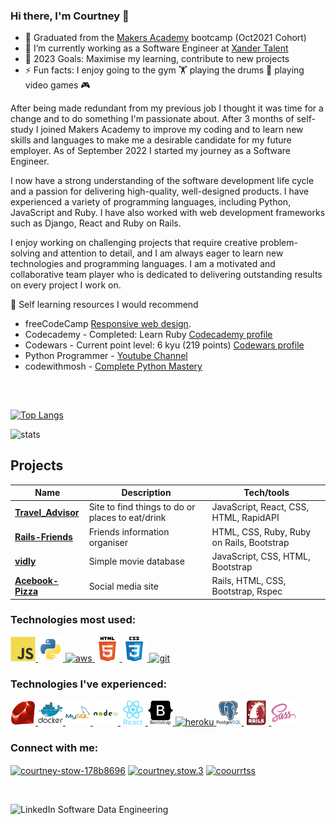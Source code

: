 ### Hi there, I'm Courtney 👋

- 🌱  Graduated from the [Makers Academy](https://makers.tech/) bootcamp (Oct2021 Cohort)
- 🔭  I’m currently working as a Software Engineer at [Xander Talent](https://www.xandertalent.com/)
- 🥅  2023 Goals: Maximise my learning, contribute to new projects
- ⚡  Fun facts: I enjoy going to the gym 🏋️ playing the drums 🥁 playing video games 🎮

After being made redundant from my previous job I thought it was time for a change and to do something I'm passionate about. After 3 months of self-study I joined Makers Academy to improve my coding and to learn new skills and languages to make me a desirable candidate for my future employer. As of September 2022 I started my journey as a Software Engineer.

I now have a strong understanding of the software development life cycle and a passion for delivering high-quality, well-designed products. I have experienced a variety of programming languages, including Python, JavaScript and Ruby. I have also worked with web development frameworks such as Django, React and Ruby on Rails. 

I enjoy working on challenging projects that require creative problem-solving and attention to detail, and I am always eager to learn new technologies and programming languages. I am a motivated and collaborative team player who is dedicated to delivering outstanding results on every project I work on.

💬 Self learning resources I would recommend 
- freeCodeCamp [Responsive web design](https://www.freecodecamp.org/learn/responsive-web-design).
- Codecademy - Completed: Learn Ruby [Codecademy profile](https://www.codecademy.com/users/Court534)
- Codewars - Current point level: 6 kyu (219 points) [Codewars profile](https://www.codewars.com/users/Court94)
- Python Programmer - [Youtube Channel](https://www.youtube.com/@gilesmcmullen) 
- codewithmosh - [Complete Python Mastery](https://codewithmosh.com/p/python-programming-course-beginners)

##
<br/>

[![Top Langs](https://github-readme-stats.vercel.app/api/top-langs/?username=Court534&layout=compact)](https://github.com/anuraghazra/github-readme-stats)

![stats](https://github-readme-stats.vercel.app/api?username=Court534&show_icons=true&&count_private=true&include_all_commits=true)

<!-- <p><img align="center" src="https://github-readme-streak-stats.herokuapp.com/?user=court534&" alt="court534" /></p> -->

## <a name="projects">Projects</a>

| Name                         | Description                     | Tech/tools                                                        |
| -----------------------------| ------------------------        | ----------------------
| **[Travel_Advisor][1]**      | Site to find things to do or places to eat/drink      | JavaScript, React, CSS, HTML, RapidAPI
| **[Rails-Friends][2]**       | Friends information organiser   | HTML, CSS, Ruby, Ruby on Rails, Bootstrap
| **[vidly][3]**               | Simple movie database      | JavaScript, CSS, HTML, Bootstrap 
| **[Acebook-Pizza][4]**       | Social media site               | Rails, HTML, CSS, Bootstrap, Rspec   


### Technologies most used:
<p align="left"> <a href="https://developer.mozilla.org/en-US/docs/Web/JavaScript" target="_blank" rel="noreferrer"> <img src="https://raw.githubusercontent.com/devicons/devicon/master/icons/javascript/javascript-original.svg" alt="javascript" width="40" height="40"/> </a> <a href="https://www.python.org" target="_blank" rel="noreferrer"> <img src="https://raw.githubusercontent.com/devicons/devicon/master/icons/python/python-original.svg" alt="python" width="40" height="40"/> </a>   <a href="https://aws.amazon.com" target="_blank" rel="noreferrer"> <img src="https://cdn.jsdelivr.net/gh/devicons/devicon/icons/amazonwebservices/amazonwebservices-original.svg" alt="aws" width="40" height="40"/> </a> <a href="https://www.w3.org/html/" target="_blank" rel="noreferrer"> <img src="https://raw.githubusercontent.com/devicons/devicon/master/icons/html5/html5-original-wordmark.svg" alt="html5" width="40" height="40"/> </a> <a href="https://www.w3schools.com/css/" target="_blank" rel="noreferrer"> <img src="https://raw.githubusercontent.com/devicons/devicon/master/icons/css3/css3-original-wordmark.svg" alt="css3" width="40" height="40"/> </a> <a href="https://git-scm.com/" target="_blank" rel="noreferrer"> <img src="https://www.vectorlogo.zone/logos/git-scm/git-scm-icon.svg" alt="git" width="40" height="40"/> </a> </p>

### Technologies I've experienced:
<p align="left"> <a href="https://www.ruby-lang.org/en/" target="_blank" rel="noreferrer"> <img src="https://raw.githubusercontent.com/devicons/devicon/master/icons/ruby/ruby-original.svg" alt="ruby" width="40" height="40"/> </a> <a href="https://www.docker.com/" target="_blank" rel="noreferrer"> <img src="https://raw.githubusercontent.com/devicons/devicon/master/icons/docker/docker-original-wordmark.svg" alt="docker" width="40" height="40"/> </a> <a href="https://www.mysql.com/" target="_blank" rel="noreferrer"> <img src="https://raw.githubusercontent.com/devicons/devicon/master/icons/mysql/mysql-original-wordmark.svg" alt="mysql" width="40" height="40"/> </a> <a href="https://nodejs.org" target="_blank" rel="noreferrer"> <img src="https://raw.githubusercontent.com/devicons/devicon/master/icons/nodejs/nodejs-original-wordmark.svg" alt="nodejs" width="40" height="40"/> </a>  <a href="https://reactjs.org/" target="_blank" rel="noreferrer"> <img src="https://raw.githubusercontent.com/devicons/devicon/master/icons/react/react-original-wordmark.svg" alt="react" width="40" height="40"/> </a> <a href="https://getbootstrap.com" target="_blank" rel="noreferrer"> <img src="https://raw.githubusercontent.com/devicons/devicon/master/icons/bootstrap/bootstrap-plain-wordmark.svg" alt="bootstrap" width="40" height="40"/> </a> <a href="https://heroku.com" target="_blank" rel="noreferrer"> <img src="https://www.vectorlogo.zone/logos/heroku/heroku-icon.svg" alt="heroku" width="40" height="40"/> </a> <a href="https://www.postgresql.org" target="_blank" rel="noreferrer"> <img src="https://raw.githubusercontent.com/devicons/devicon/master/icons/postgresql/postgresql-original-wordmark.svg" alt="postgresql" width="40" height="40"/> </a> <a href="https://rubyonrails.org" target="_blank" rel="noreferrer"> <img src="https://raw.githubusercontent.com/devicons/devicon/master/icons/rails/rails-original-wordmark.svg" alt="rails" width="40" height="40"/> </a> <a href="https://sass-lang.com" target="_blank" rel="noreferrer"> <img src="https://raw.githubusercontent.com/devicons/devicon/master/icons/sass/sass-original.svg" alt="sass" width="40" height="40"/> </a> </p>

### Connect with me:

<a href="https://linkedin.com/in/courtney-stow" target="blank"><img align="center" src="https://cdn.jsdelivr.net/gh/devicons/devicon/icons/linkedin/linkedin-original.svg" alt="courtney-stow-178b8696" height="40" width="40" /></a>
<a href="https://fb.com/courtney.stow.3" target="blank"><img align="center" src="https://cdn.jsdelivr.net/gh/devicons/devicon/icons/facebook/facebook-original.svg" alt="courtney.stow.3" height="40" width="40" /></a>
<a href="https://instagram.com/coourrtss" target="blank"><img align="center" src="https://raw.githubusercontent.com/rahuldkjain/github-profile-readme-generator/master/src/images/icons/Social/instagram.svg" alt="coourrtss" height="40" width="40" /></a>

<br />

[1]:https://github.com/Court534/travel-advisor
[2]:https://github.com/Court534/Rails-Friends
[3]:https://github.com/Court534/vidly
[4]:https://github.com/Court534/Acebook-Pizza

![LinkedIn Software   Data Engineering](https://user-images.githubusercontent.com/85391216/221840948-ce6c53c9-567f-4d8d-9feb-be55359de81e.png)
